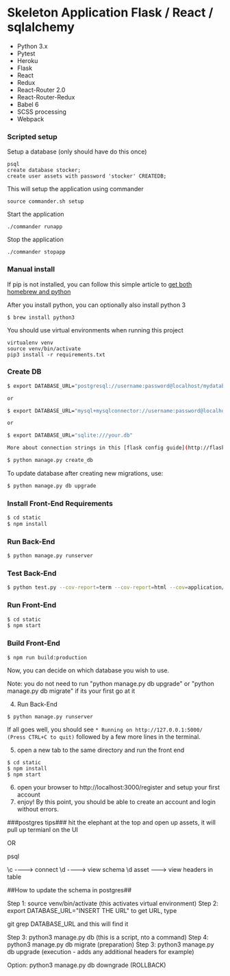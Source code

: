 # Skeleton Application Flask / React / sqlalchemy

* Python 3.x
* Pytest
* Heroku
* Flask
* React
* Redux
* React-Router 2.0
* React-Router-Redux
* Babel 6
* SCSS processing
* Webpack


### Scripted setup
Setup a database (only should have do this once)
```
psql
create database stocker;
create user assets with password 'stocker' CREATEDB;
```

This will setup the application using commander
```
source commander.sh setup
```

Start the application
```
./commander runapp
```

Stop the application
```
./commander stopapp
```

### Manual install
If pip is not installed, you can follow this simple article to [get both homebrew and python](https://howchoo.com/g/mze4ntbknjk/install-pip-on-mac-os-x)

After you install python, you can optionally also install python 3

```
$ brew install python3
```

You should use virtual environments when running this project
```
virtualenv venv
source venv/bin/activate
pip3 install -r requirements.txt
```

### Create DB
```sh
$ export DATABASE_URL="postgresql://username:password@localhost/mydatabase"

or

$ export DATABASE_URL="mysql+mysqlconnector://username:password@localhost/mydatabase"

or

$ export DATABASE_URL="sqlite:///your.db"

More about connection strings in this [flask config guide](http://flask-sqlalchemy.pocoo.org/2.1/config/)

$ python manage.py create_db
```

To update database after creating new migrations, use:

```sh
$ python manage.py db upgrade
```

### Install Front-End Requirements
```sh
$ cd static
$ npm install
```

### Run Back-End

```sh
$ python manage.py runserver
```

### Test Back-End

```sh
$ python test.py --cov-report=term --cov-report=html --cov=application/ tests/
```

### Run Front-End

```sh
$ cd static
$ npm start
```

### Build Front-End

```sh
$ npm run build:production
```


Now, you can decide on which database you wish to use.


Note: you do not need to run "python manage.py db upgrade" or "python manage.py db migrate" if its your first go at it

4. Run Back-End

```
$ python manage.py runserver
```

If all goes well, you should see ```* Running on http://127.0.0.1:5000/ (Press CTRL+C to quit)``` followed by a few more lines in the terminal.

5. open a new tab to the same directory and run the front end

```
$ cd static
$ npm install
$ npm start
```

6. open your browser to http://localhost:3000/register and setup your first account
7. enjoy! By this point, you should be able to create an account and login without errors.

###postgres tips###
hit the elephant at the top and open up assets, it will pull up termianl on the UI

OR

psql

\c   ----> connect
\d ----> view schema
\d asset ---> view headers in table

##How to update the schema in postgres##

Step 1: source venv/bin/activate  (this activates virtual environment)
Step 2: export DATABASE_URL="INSERT THE URL"
to get URL, type

git grep DATABASE_URL and this will find it

Step 3: python3 manage.py db (this is a script, nto a command)
Step 4: python3 manage.py db migrate (preparation)
Step 3: python3 manage.py db upgrade (execution - adds any additional headers for example)

Option: python3 manage.py db downgrade (ROLLBACK)
